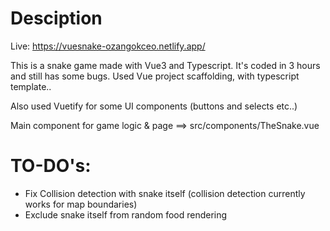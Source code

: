 # Desciption
Live: https://vuesnake-ozangokceo.netlify.app/

This is a snake game made with Vue3 and Typescript. It's coded in 3 hours and still has some bugs.
Used Vue project scaffolding, with typescript template..

Also used Vuetify for some UI components (buttons and selects etc..)

Main component for game logic & page ==> src/components/TheSnake.vue
# TO-DO's:
- Fix Collision detection with snake itself (collision detection currently works for map boundaries)
- Exclude snake itself from random food rendering


